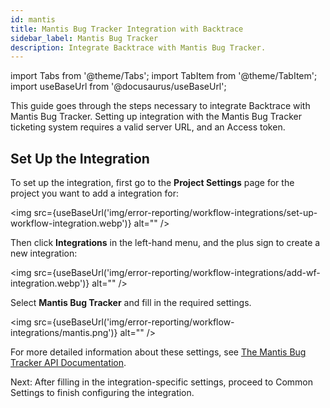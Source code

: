 ```yaml
---
id: mantis
title: Mantis Bug Tracker Integration with Backtrace
sidebar_label: Mantis Bug Tracker
description: Integrate Backtrace with Mantis Bug Tracker.
---
```


import Tabs from '@theme/Tabs';
import TabItem from '@theme/TabItem';
import useBaseUrl from '@docusaurus/useBaseUrl';

This guide goes through the steps necessary to integrate Backtrace with Mantis Bug Tracker. Setting up integration with the Mantis Bug Tracker ticketing system requires a valid server URL, and an Access token.

## Set Up the Integration

To set up the integration, first go to the **Project Settings** page for the project you want to add a integration for:

<img src={useBaseUrl('img/error-reporting/workflow-integrations/set-up-workflow-integration.webp')} alt="" />

Then click **Integrations** in the left-hand menu, and the plus sign to create a new integration:

<img src={useBaseUrl('img/error-reporting/workflow-integrations/add-wf-integration.webp')} alt="" />

Select **Mantis Bug Tracker** and fill in the required settings.

<img src={useBaseUrl('img/error-reporting/workflow-integrations/mantis.png')} alt="" />

For more detailed information about these settings, see [The Mantis Bug Tracker API Documentation](https://documenter.getpostman.com/view/29959/mantis-bug-tracker-rest-api/7Lt6zkP/).

Next: After filling in the integration-specific settings, proceed to Common Settings to finish configuring the integration.
